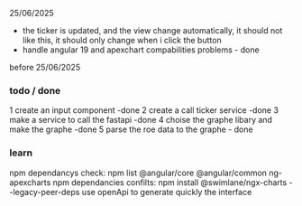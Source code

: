 25/06/2025
- the ticker is updated, and the view change automatically, it should not like this, it should only change when i click the button
- handle angular 19 and apexchart compabilities problems - done


before 25/06/2025
### todo / done
1 create an input component -done
2 create a call ticker service -done
3 make a service to call the fastapi -done
4 choise the graphe libary and make the graphe -done
5 parse the roe data to the graphe - done
### learn
npm dependancys check: npm list @angular/core @angular/common ng-apexcharts
npm dependancies confilts: npm install @swimlane/ngx-charts --legacy-peer-deps
use openApi to generate quickly the interface